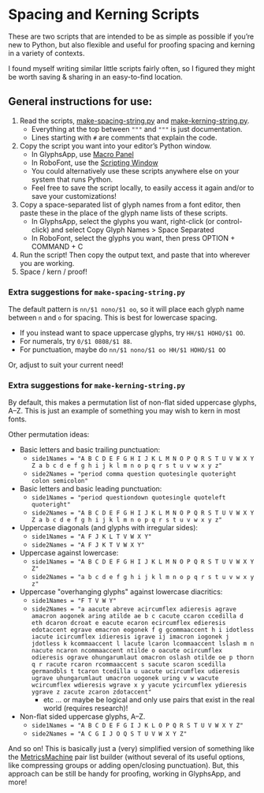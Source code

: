 # Spacing and Kerning Scripts

These are two scripts that are intended to be as simple as possible if you’re new to Python, but also flexible and useful for proofing spacing and kerning in a variety of contexts.

I found myself writing similar little scripts fairly often, so I figured they might be worth saving & sharing in an easy-to-find location.

## General instructions for use:

1. Read the scripts, [make-spacing-string.py](make-spacing-string.py) and [make-kerning-string.py](make-kerning-string.py).
    - Everything at the top between `"""` and `"""` is just documentation.
    - Lines starting with `#` are comments that explain the code.
2. Copy the script you want into your editor’s Python window.
    - In GlyphsApp, use [Macro Panel](https://glyphsapp.com/learn/scripting-glyphs-part-1)
    - In RoboFont, use the [Scripting Window](https://www.robofont.com/documentation/reference/workspace/scripting-window/)
    - You could alternatively use these scripts anywhere else on your system that runs Python.
    - Feel free to save the script locally, to easily access it again and/or to save your customizations!
3. Copy a space-separated list of glyph names from a font editor, then paste these in the place of the glyph name lists of these scripts.
    - In GlyphsApp, select the glyphs you want, right-click (or control-click) and select Copy Glyph Names > Space Separated
    - In RoboFont,  select the glyphs you want, then press OPTION + COMMAND + C
4. Run the script! Then copy the output text, and paste that into wherever you are working.
5. Space / kern / proof!

### Extra suggestions for `make-spacing-string.py`

The default pattern is `nn/$1 nono/$1 oo`, so it will place each glyph name between `n` and `o` for spacing. This is best for lowercase spacing.
- If you instead want to space uppercase glyphs, try `HH/$1 HOHO/$1 OO`. 
- For numerals, try `0/$1 0808/$1 88`.
- For punctuation, maybe do `nn/$1 nono/$1 oo HH/$1 HOHO/$1 OO`

Or, adjust to suit your current need!

### Extra suggestions for `make-kerning-string.py`

By default, this makes a permutation list of non-flat sided uppercase glyphs, A–Z. This is just an example of something you may wish to kern in most fonts.

Other permutation ideas:
- Basic letters and basic trailing punctuation:
    - `side1Names = "A B C D E F G H I J K L M N O P Q R S T U V W X Y Z a b c d e f g h i j k l m n o p q r s t u v w x y z"`
    - `side2Names = "period comma question quotesingle quoteright colon semicolon"`
- Basic letters and basic leading punctuation:
    - `side1Names = "period questiondown quotesingle quoteleft quoteright"`
    - `side2Names = "A B C D E F G H I J K L M N O P Q R S T U V W X Y Z a b c d e f g h i j k l m n o p q r s t u v w x y z"`
- Uppercase diagonals (and glyphs with irregular sides):
    - `side1Names = "A F J K L T V W X Y"`
    - `side2Names = "A F J K T V W X Y"`
- Uppercase against lowercase:
    - `side1Names = "A B C D E F G H I J K L M N O P Q R S T U V W X Y Z"`
    - `side2Names = "a b c d e f g h i j k l m n o p q r s t u v w x y z"`
- Uppercase "overhanging glyphs" against lowercase diacritics:
    - `side1Names = "F T V W Y"`
    - `side2Names = "a aacute abreve acircumflex adieresis agrave amacron aogonek aring atilde ae b c cacute ccaron ccedilla d eth dcaron dcroat e eacute ecaron ecircumflex edieresis edotaccent egrave emacron eogonek f g gcommaaccent h i idotless iacute icircumflex idieresis igrave ij imacron iogonek j jdotless k kcommaaccent l lacute lcaron lcommaaccent lslash m n nacute ncaron ncommaaccent ntilde o oacute ocircumflex odieresis ograve ohungarumlaut omacron oslash otilde oe p thorn q r racute rcaron rcommaaccent s sacute scaron scedilla germandbls t tcaron tcedilla u uacute ucircumflex udieresis ugrave uhungarumlaut umacron uogonek uring v w wacute wcircumflex wdieresis wgrave x y yacute ycircumflex ydieresis ygrave z zacute zcaron zdotaccent"` 
      - etc ... or maybe be logical and only use pairs that exist in the real world (requires research)!
- Non-flat sided uppercase glyphs, A–Z.
    - `side1Names = "A B C D E F G I J K L O P Q R S T U V W X Y Z"`
    - `side2Names = "A C G I J O Q S T U V W X Y Z"`

And so on! This is basically just a (very) simplified version of something like the [MetricsMachine](https://extensionstore.robofont.com/extensions/metricsMachine/) pair list builder (without several of its useful options, like compressing groups or adding open/closing punctuation). But, this approach can be still be handy for proofing, working in GlyphsApp, and more!
